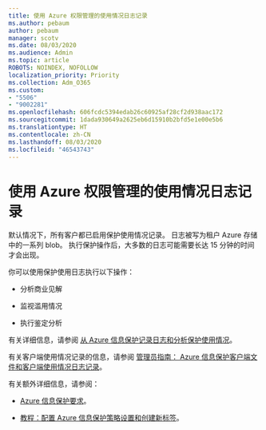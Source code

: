 ```yaml
---
title: 使用 Azure 权限管理的使用情况日志记录
ms.author: pebaum
author: pebaum
manager: scotv
ms.date: 08/03/2020
ms.audience: Admin
ms.topic: article
ROBOTS: NOINDEX, NOFOLLOW
localization_priority: Priority
ms.collection: Adm_O365
ms.custom:
- "5506"
- "9002281"
ms.openlocfilehash: 606fcdc5394edab26c60925af28cf2d938aac172
ms.sourcegitcommit: 1dada930649a2625eb6d15910b2bfd5e1e00e5b6
ms.translationtype: HT
ms.contentlocale: zh-CN
ms.lasthandoff: 08/03/2020
ms.locfileid: "46543743"
---
```

# <a name="use-usage-logging-for-azure-rights-management"></a>使用 Azure 权限管理的使用情况日志记录

默认情况下，所有客户都已启用保护使用情况记录。 日志被写为租户 Azure 存储中的一系列 blob。 执行保护操作后，大多数的日志可能需要长达 15 分钟的时间才会出现。

你可以使用保护使用日志执行以下操作：

- 分析商业见解

- 监视滥用情况

- 执行鉴定分析

有关详细信息，请参阅 [从 Azure 信息保护记录日志和分析保护使用情况](https://docs.microsoft.com/azure/information-protection/log-analyze-usage)。

有关客户端使用情况记录的信息，请参阅 [管理员指南： Azure 信息保护客户端文件和客户端使用情况日志记录](https://docs.microsoft.com/azure/information-protection/rms-client/client-admin-guide-files-and-logging)。

有关额外详细信息，请参阅：

- [Azure 信息保护要求](https://docs.microsoft.com/azure/information-protection/get-started/requirements)。
    
- [教程：配置 Azure 信息保护策略设置和创建新标签](https://docs.microsoft.com/azure/information-protection/get-started/infoprotect-quick-start-tutorial)。